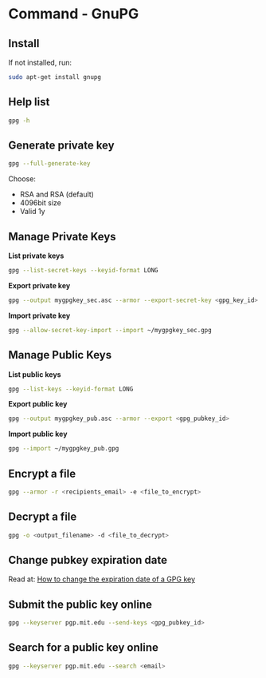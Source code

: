 # Command - GnuPG

## Install
If not installed, run:
```bash
sudo apt-get install gnupg
```

## Help list
```bash
gpg -h
```

## Generate private key
```bash
gpg --full-generate-key
```
Choose: 
- RSA and RSA (default)
- 4096bit size
- Valid 1y

## Manage Private Keys

**List private keys**
```bash
gpg --list-secret-keys --keyid-format LONG
```

**Export private key**
```bash
gpg --output mygpgkey_sec.asc --armor --export-secret-key <gpg_key_id>
```

**Import private key**
```bash
gpg --allow-secret-key-import --import ~/mygpgkey_sec.gpg
```

## Manage Public Keys

**List public keys**
```bash
gpg --list-keys --keyid-format LONG
```

**Export public key**
```bash
gpg --output mygpgkey_pub.asc --armor --export <gpg_pubkey_id>
```

**Import public key**
```bash
gpg --import ~/mygpgkey_pub.gpg
```

## Encrypt a file
```bash
gpg --armor -r <recipients_email> -e <file_to_encrypt>
```

## Decrypt a file
```bash
gpg -o <output_filename> -d <file_to_decrypt>
```

## Change pubkey expiration date
Read at: [How to change the expiration date of a GPG key](https://www.g-loaded.eu/2010/11/01/change-expiration-date-gpg-key/)

## Submit the public key online
```bash
gpg --keyserver pgp.mit.edu --send-keys <gpg_pubkey_id>
```

## Search for a public key online
```bash
gpg --keyserver pgp.mit.edu --search <email>
```
